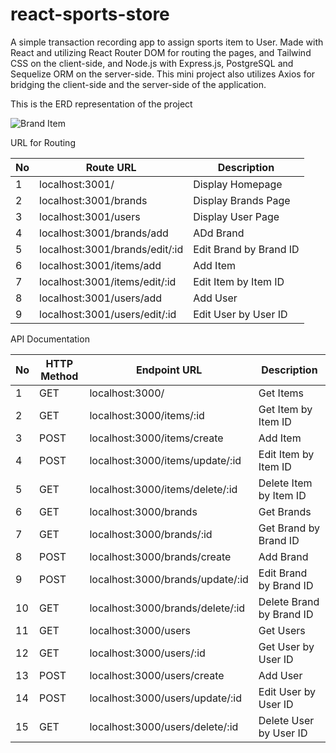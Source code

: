 # react-sports-store

A simple transaction recording app to assign sports item to User. Made with React and utilizing React Router DOM for routing the pages, and Tailwind CSS on the client-side, and Node.js with Express.js, PostgreSQL and Sequelize ORM on the server-side. This mini project also utilizes Axios for bridging the client-side and the server-side of the application.

This is the ERD representation of the project

![Brand Item](https://user-images.githubusercontent.com/61466456/166882171-f9117540-0d74-40f4-b690-4a994ce1aa7d.png)

URL for Routing

| No  | Route URL                      | Description            |
| --- | ------------------------------ | ---------------------- |
| 1   | localhost:3001/                | Display Homepage       |
| 2   | localhost:3001/brands          | Display Brands Page    |
| 3   | localhost:3001/users           | Display User Page      |
| 4   | localhost:3001/brands/add      | ADd Brand              |
| 5   | localhost:3001/brands/edit/:id | Edit Brand by Brand ID |
| 6   | localhost:3001/items/add       | Add Item               |
| 7   | localhost:3001/items/edit/:id  | Edit Item by Item ID   |
| 8   | localhost:3001/users/add       | Add User               |
| 9   | localhost:3001/users/edit/:id  | Edit User by User ID   |

API Documentation

| No  | HTTP Method | Endpoint URL                     | Description              |
| --- | ----------- | -------------------------------- | ------------------------ |
| 1   | GET         | localhost:3000/                  | Get Items                |
| 2   | GET         | localhost:3000/items/:id         | Get Item by Item ID      |
| 3   | POST        | localhost:3000/items/create      | Add Item                 |
| 4   | POST        | localhost:3000/items/update/:id  | Edit Item by Item ID     |
| 5   | GET         | localhost:3000/items/delete/:id  | Delete Item by Item ID   |
| 6   | GET         | localhost:3000/brands            | Get Brands               |
| 7   | GET         | localhost:3000/brands/:id        | Get Brand by Brand ID    |
| 8   | POST        | localhost:3000/brands/create     | Add Brand                |
| 9   | POST        | localhost:3000/brands/update/:id | Edit Brand by Brand ID   |
| 10  | GET         | localhost:3000/brands/delete/:id | Delete Brand by Brand ID |
| 11  | GET         | localhost:3000/users             | Get Users                |
| 12  | GET         | localhost:3000/users/:id         | Get User by User ID      |
| 13  | POST        | localhost:3000/users/create      | Add User                 |
| 14  | POST        | localhost:3000/users/update/:id  | Edit User by User ID     |
| 15  | GET         | localhost:3000/users/delete/:id  | Delete User by User ID   |
